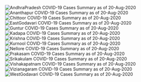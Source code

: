 
<img src="https://deepuhub.github.io/COVID-19/GraphsGenerated/20-Aug-2020/Last24Hrs_AndhraPradesh_20-Aug-2020.jpg" alt="AndhraPradesh COVID-19 Cases Summary as of 20-Aug-2020">
 <br>
<img src="https://deepuhub.github.io/COVID-19/GraphsGenerated/20-Aug-2020/Last24Hrs_Ananthapur_20-Aug-2020.jpg" alt="Ananthapur COVID-19 Cases Summary as of 20-Aug-2020">
 <br>
<img src="https://deepuhub.github.io/COVID-19/GraphsGenerated/20-Aug-2020/Last24Hrs_Chittoor_20-Aug-2020.jpg" alt="Chittoor COVID-19 Cases Summary as of 20-Aug-2020">
 <br>
<img src="https://deepuhub.github.io/COVID-19/GraphsGenerated/20-Aug-2020/Last24Hrs_EastGodavari_20-Aug-2020.jpg" alt="EastGodavari COVID-19 Cases Summary as of 20-Aug-2020">
 <br>
<img src="https://deepuhub.github.io/COVID-19/GraphsGenerated/20-Aug-2020/Last24Hrs_Guntur_20-Aug-2020.jpg" alt="Guntur COVID-19 Cases Summary as of 20-Aug-2020">
 <br>
<img src="https://deepuhub.github.io/COVID-19/GraphsGenerated/20-Aug-2020/Last24Hrs_Kadapa_20-Aug-2020.jpg" alt="Kadapa COVID-19 Cases Summary as of 20-Aug-2020">
 <br>
<img src="https://deepuhub.github.io/COVID-19/GraphsGenerated/20-Aug-2020/Last24Hrs_Krishna_20-Aug-2020.jpg" alt="Krishna COVID-19 Cases Summary as of 20-Aug-2020">
 <br>
<img src="https://deepuhub.github.io/COVID-19/GraphsGenerated/20-Aug-2020/Last24Hrs_Kurnool_20-Aug-2020.jpg" alt="Kurnool COVID-19 Cases Summary as of 20-Aug-2020">
 <br>
<img src="https://deepuhub.github.io/COVID-19/GraphsGenerated/20-Aug-2020/Last24Hrs_Nellore_20-Aug-2020.jpg" alt="Nellore COVID-19 Cases Summary as of 20-Aug-2020">
 <br>
<img src="https://deepuhub.github.io/COVID-19/GraphsGenerated/20-Aug-2020/Last24Hrs_Prakasam_20-Aug-2020.jpg" alt="Prakasam COVID-19 Cases Summary as of 20-Aug-2020">
 <br>
<img src="https://deepuhub.github.io/COVID-19/GraphsGenerated/20-Aug-2020/Last24Hrs_Srikakulam_20-Aug-2020.jpg" alt="Srikakulam COVID-19 Cases Summary as of 20-Aug-2020">
 <br>
<img src="https://deepuhub.github.io/COVID-19/GraphsGenerated/20-Aug-2020/Last24Hrs_Vishakapatnam_20-Aug-2020.jpg" alt="Vishakapatnam COVID-19 Cases Summary as of 20-Aug-2020">
 <br>
<img src="https://deepuhub.github.io/COVID-19/GraphsGenerated/20-Aug-2020/Last24Hrs_Vizianagaram_20-Aug-2020.jpg" alt="Vizianagaram COVID-19 Cases Summary as of 20-Aug-2020">
 <br>
<img src="https://deepuhub.github.io/COVID-19/GraphsGenerated/20-Aug-2020/Last24Hrs_WestGodavari_20-Aug-2020.jpg" alt="WestGodavari COVID-19 Cases Summary as of 20-Aug-2020">
 <br> 